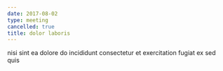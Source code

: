 ```yaml
---
date: 2017-08-02
type: meeting
cancelled: true
title: dolor laboris
---
```

nisi sint ea dolore do incididunt consectetur et exercitation fugiat ex sed quis